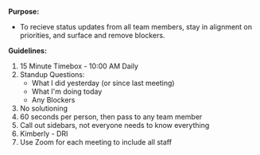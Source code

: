 **Purpose:**
* To recieve status updates from all team members, stay in alignment on priorities, and surface and remove blockers.

**Guidelines:**
1. 15 Minute Timebox - 10:00 AM Daily
1. Standup Questions: 
      * What I did yesterday (or since last meeting)
      * What I'm doing today
      * Any Blockers
1. No solutioning
1. 60 seconds per person, then pass to any team member
1. Call out sidebars, not everyone needs to know everything
1. Kimberly - DRI
1. Use Zoom for each meeting to include all staff

